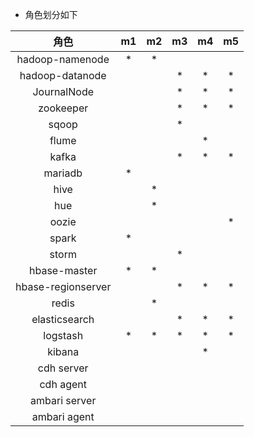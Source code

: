 * 角色划分如下

|角色|m1|m2|m3|m4|m5|
| :------: | :------: | :------: |:------: | :------: |     :------: |
hadoop-namenode|*|*|||
hadoop-datanode|||*|*|*
JournalNode|||*|*|*
zookeeper|||*|*|*
sqoop|||*||
flume||||*|
kafka|||*|*|*
mariadb|*||||
hive||*|||
hue||*|||
oozie|||||*
spark|*||||
storm|||*||
hbase-master|*|*|||
hbase-regionserver|||*|*|*
redis||*|||
elasticsearch|||*|*|*
logstash|*|*|*|*|*
kibana||||*|
cdh server|||||
cdh agent|||||
ambari server|||||
ambari agent|||||
